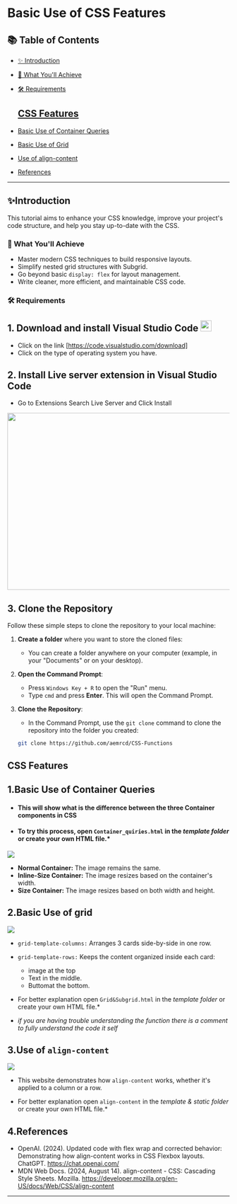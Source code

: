 # Basic Use of CSS Features 

## **📚 Table of Contents**
  - [✨ Introduction](#introduction)
  - [🎯 What You'll Achieve](#-what-youll-achieve)
  - [🛠️ Requirements](#%EF%B8%8F-requirements-1)

    ## [CSS Features](#css-features)

  - [Basic Use of Container Queries](#1basic-use-of-container-queries)
  - [Basic Use of Grid](#2basic-use-of-grid)  
  - [Use of align-content](#3use-of-align-content)  
  - [References](#4references) 
---

## **✨Introduction**  

This tutorial aims to enhance your CSS knowledge, improve your project's code structure, and help you stay up-to-date with the CSS.

### **🎯 What You'll Achieve**  

- Master modern CSS techniques to build responsive layouts.  
- Simplify nested grid structures with Subgrid.  
- Go beyond basic `display: flex` for layout management.  
- Write cleaner, more efficient, and maintainable CSS code.

###  🛠️ Requirements

## **1. Download and install Visual Studio Code <img src=https://upload.wikimedia.org/wikipedia/commons/9/9a/Visual_Studio_Code_1.35_icon.svg width="25px">**
- Click on the link [https://code.visualstudio.com/download]
- Click on the type of operating system you have.
  
## 2. Install Live server extension in Visual Studio Code 
- Go to Extensions Search Live Server and Click Install
<img src="https://media.geeksforgeeks.org/wp-content/uploads/20221201182629/Enableliveserver1.jpg" width="600px" height="400px">

## 3. Clone the Repository

Follow these simple steps to clone the repository to your local machine:

1. **Create a folder** where you want to store the cloned files:
   - You can create a folder anywhere on your computer (example, in your "Documents" or on your desktop).

2. **Open the Command Prompt**:
   - Press `Windows Key + R` to open the "Run" menu.
   - Type `cmd` and press **Enter**. This will open the Command Prompt.

3. **Clone the Repository**:
   - In the Command Prompt, use the `git clone` command to clone the repository into the folder you created:
   ```bash
   git clone https://github.com/aemrcd/CSS-Functions

## **CSS Features**

## **1.Basic Use of Container Queries**  

- #### This will show what is the difference between the three Container components in CSS 
- #### To try this process, open `Container_quiries.html`  in the *template folder* or create your own HTML file.*

 <img src="./static/img/Container.gif">

- **Normal Container:** The image remains the same.
- **Inline-Size Container:** The image resizes based on the  container's width.
- **Size Container:** The image resizes based on both width and height.


## **2.Basic Use of grid**  

<img src="./static/img/Gridexample.png">

- `grid-template-columns:` Arranges 3 cards side-by-side in one row.
- `grid-template-rows:` Keeps the content organized inside each card:
   - image at the top
   - Text in the middle.
   - Buttomat the bottom.
- For better explanation open `Grid&Subgrid.html`  in the *template folder* or create your own HTML file.* 


- *if you are having trouble understanding the function there is a comment to fully understand the code it self*


## **3.Use of `align-content`**  

<img src="./static/img/align-content_Funtions.gif">

-  This website demonstrates how `align-content` works, whether it's applied to a column or a row.

- For better explanation open `align-content`  in the *template & static folder* or create your own HTML file.* 


## **4.References**  

- OpenAI. (2024). Updated code with flex wrap and corrected behavior: Demonstrating how align-content works in CSS Flexbox layouts. ChatGPT. https://chat.openai.com/
- MDN Web Docs. (2024, August 14). align-content - CSS: Cascading Style Sheets. Mozilla. https://developer.mozilla.org/en-US/docs/Web/CSS/align-content

--- 
